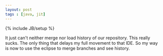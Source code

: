 ```yaml
---
layout: post
tags : [java, jit]
---
```

{% include JB/setup %}

It just can't neither merge nor load history of our repository. This really sucks. The only thing that delays my full movement to that IDE. So my way is now to use the eclipse to merge branches and see history.
